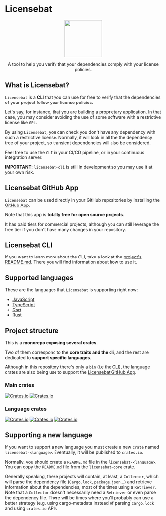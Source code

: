 # Licensebat

<div align="center">
<img src="https://licensebat.com/images/not_used/logo_orange.png" width="120">
<p>A tool to help you verify that your dependencies comply with your license policies.</p>
</div>

## What is Licensebat?

`Licensebat` is a **CLI** that you can use for free to verify that the dependencies of your project follow your license policies.

Let's say, for instance, that you are building a proprietary application. In that case, you may consider avoiding the use of some software with a restrictive license like `GPL`.

By using `Licensebat`, you can check you don't have any dependency with such a restrictive license. Normally, it will look in all the the dependency tree of your project, so transient dependencies will also be considered.

Feel free to use the `CLI` in your CI/CD pipeline, or in your continuous integration server.

**IMPORTANT**: `licensebat-cli` is still in development so you may use it at your own risk.

## Licensebat GitHub App

`Licensebat` can be used directly in your GitHub repositories by installing the [GitHub App](https://github.com/marketplace/licensebat).

Note that this app is **totally free for open source projects**.

It has paid tiers for commercial projects, although you can still leverage the free tier if you don't have many changes in your repository.

## Licensebat CLI

If you want to learn more about the CLI, take a look at the [project's README.md](./licensebat-cli/README.md). There you will find information about how to use it.

## Supported languages

These are the languages that `Licensebat` is supporting right now:

- [JavaScript](./licensebat-js/README.md)
- [TypeScript](./licensebat-js/README.md)
- [Dart](./licensebat-dart/README.md)
- [Rust](./licensebat-rust/README.md)

## Project structure

This is a **monorepo exposing several crates**.

Two of them correspond to the **core traits and the cli**, and the rest are dedicated to **support specific languages**.

Although in this repository there's only a `bin` (i.e the CLI), the language crates are also being use to support the [Licensebat GitHub App](https://github.com/marketplace/licensebat).

### Main crates

[![Crates.io](https://img.shields.io/crates/v/licensebat-core?label=licensebat-core&style=flat-square)](https://crates.io/crates/licensebat-core)
[![Crates.io](https://img.shields.io/crates/v/licensebat-cli?label=licensebat-cli&style=flat-square)](https://crates.io/crates/licensebat-cli)

### Language crates

[![Crates.io](https://img.shields.io/crates/v/licensebat-js?label=licensebat-js&style=flat-square)](https://crates.io/crates/licensebat-js)
[![Crates.io](https://img.shields.io/crates/v/licensebat-dart?label=licensebat-dart&style=flat-square)](https://crates.io/crates/licensebat-dart)
[![Crates.io](https://img.shields.io/crates/v/licensebat-rust?label=licensebat-rust&style=flat-square)](https://crates.io/crates/licensebat-rust)

## Supporting a new language

If you want to support a new language you must create a new `crate` named `licensebat-<language>`. Eventually, it will be published to `crates.io`.

Normally, you should create a `README.md` file in the `licensebat-<language>`. You can copy the `README.md` file from the `licensebat-core` crate.

Generally speaking, these projects will contain, at least, a `Collector`, which will parse the dependency file (`Cargo.lock`, `package.json`...) and retrieve information about the dependencies, most of the times using a `Retriever`. Note that a `Collector` doesn't necessarily need a `Retriever` or even parse the dependency file. There will be times where you'll probably can use a better strategy (e.g. using cargo-metadata instead of parsing `Cargo.lock` and using `crates.io` API).
